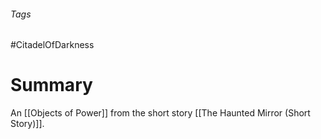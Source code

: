 ###### Tags

#CitadelOfDarkness 

# Summary
An [[Objects of Power]] from the short story [[The Haunted Mirror (Short Story)]].